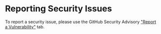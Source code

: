 # Reporting Security Issues

To report a security issue, please use the GitHub Security Advisory ["Report a Vulnerability"](https://github.com/Payback159/tenama/security/advisories/new) tab.
